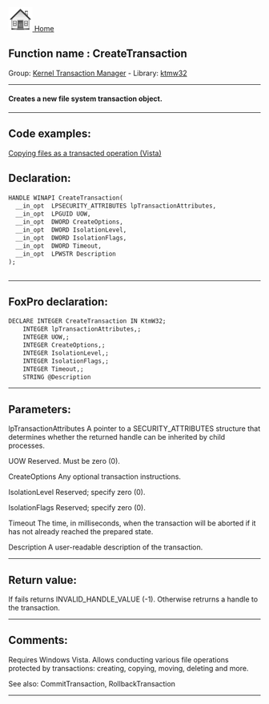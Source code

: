 [<img src="../../images/home.png"> Home ](https://github.com/VFPX/Win32API)  

## Function name : CreateTransaction
Group: [Kernel Transaction Manager](../../functions_group.md#Kernel_Transaction_Manager)  -  Library: [ktmw32](../../Libraries.md#ktmw32)  
***  


#### Creates a new file system transaction object.
***  


## Code examples:
[Copying files as a transacted operation (Vista)](../../samples/sample_540.md)  

## Declaration:
```foxpro  
HANDLE WINAPI CreateTransaction(
  __in_opt  LPSECURITY_ATTRIBUTES lpTransactionAttributes,
  __in_opt  LPGUID UOW,
  __in_opt  DWORD CreateOptions,
  __in_opt  DWORD IsolationLevel,
  __in_opt  DWORD IsolationFlags,
  __in_opt  DWORD Timeout,
  __in_opt  LPWSTR Description
);
  
```  
***  


## FoxPro declaration:
```foxpro  
DECLARE INTEGER CreateTransaction IN KtmW32;
	INTEGER lpTransactionAttributes,;
	INTEGER UOW,;
	INTEGER CreateOptions,;
	INTEGER IsolationLevel,;
	INTEGER IsolationFlags,;
	INTEGER Timeout,;
	STRING @Description  
```  
***  


## Parameters:
lpTransactionAttributes 
A pointer to a SECURITY_ATTRIBUTES structure that determines whether the returned handle can be inherited by child processes.

UOW 
Reserved. Must be zero (0).

CreateOptions 
Any optional transaction instructions.

IsolationLevel 
Reserved; specify zero (0).

IsolationFlags 
Reserved; specify zero (0).

Timeout 
The time, in milliseconds, when the transaction will be aborted if it has not already reached the prepared state.

Description 
A user-readable description of the transaction.  
***  


## Return value:
If fails returns INVALID_HANDLE_VALUE (-1). Otherwise retrurns a handle to the transaction.  
***  


## Comments:
Requires Windows Vista. Allows conducting various file operations protected by transactions: creating, copying, moving, deleting and more.  
  
See also: CommitTransaction, RollbackTransaction   
  
***  

